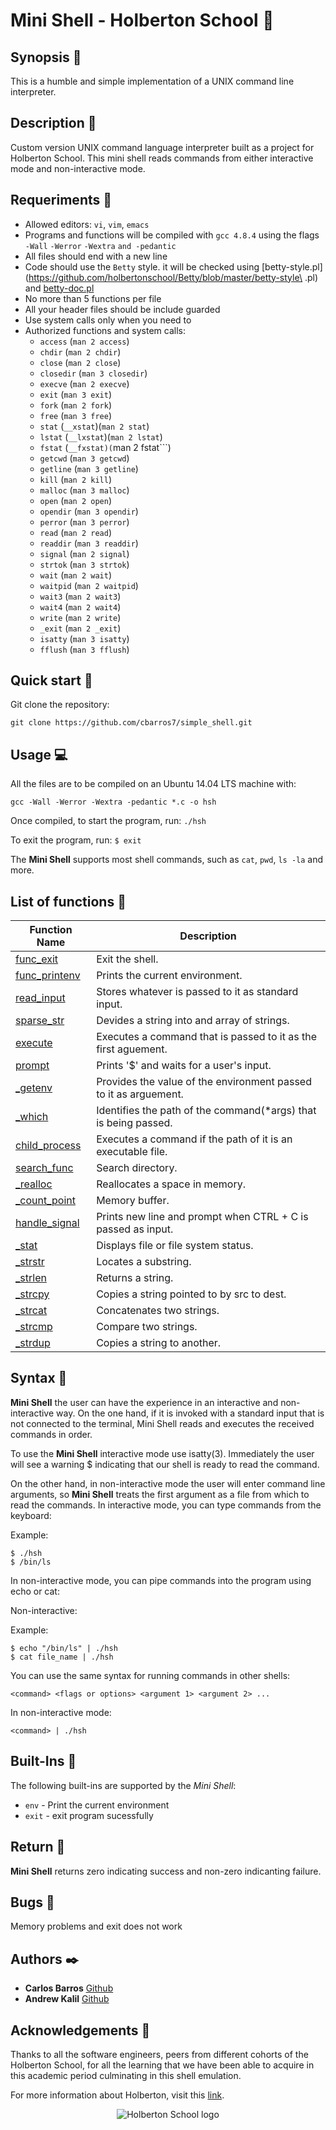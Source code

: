 # Mini Shell - Holberton School :shell:


## Synopsis :thought_balloon:
This is a humble and simple implementation of a UNIX command line interpreter.

## Description :speech_balloon:
Custom version UNIX command language interpreter built as a project for Holberton School. This mini shell reads commands from either interactive  mode and non-interactive mode.


## Requeriments :bookmark_tabs:

* Allowed editors: ```vi```, ```vim```, ```emacs```
* Programs and functions will be compiled with ```gcc 4.8.4``` using the flags ```-Wall``` ```-Werror``` ```-Wextra``` ```and -pedantic```
* All files should end with a new line
* Code should use the ```Betty``` style. it will be checked using [betty-style.pl](https://github.com/holbertonschool/Betty/blob/master/betty-style\
.pl) and [betty-doc.pl](https://github.com/holbertonschool/Betty/blob/master/betty-doc.pl)
* No more than 5 functions per file
* All your header files should be include guarded
* Use system calls only when you need to
* Authorized functions and system calls:
  * ```access``` (```man 2 access```)
  * ```chdir``` (```man 2 chdir```)
  * ```close``` (```man 2 close```)
  * ```closedir``` (```man 3 closedir```)
  * ```execve``` (```man 2 execve```)
  * ```exit``` (```man 3 exit```)
  * ```fork``` (```man 2 fork```)
  * ```free``` (```man 3 free```)
  * ```stat``` (```__xstat```)(```man 2 stat```)
  * ```lstat``` (```__lxstat```)(```man 2 lstat```)
  * ```fstat``` (```__fxstat)(```man 2 fstat```)
  * ```getcwd``` (```man 3 getcwd```)
  * ```getline``` (```man 3 getline```)
  * ```kill``` (```man 2 kill```)
  * ```malloc``` (```man 3 malloc```)
  * ```open``` (```man 2 open```)
  * ```opendir``` (```man 3 opendir```)
  * ```perror``` (```man 3 perror```)
  * ```read``` (```man 2 read```)
  * ```readdir``` (```man 3 readdir```)
  * ```signal``` (```man 2 signal```)
  * ```strtok``` (```man 3 strtok```)
  * ```wait``` (```man 2 wait```)
  * ```waitpid``` (```man 2 waitpid```)
  * ```wait3``` (```man 2 wait3```)
  * ```wait4``` (```man 2 wait4```)
  * ```write``` (```man 2 write```)
  * ```_exit``` (```man 2 _exit```)
  * ```isatty``` (```man 3 isatty```)
  * ```fflush``` (```man 3 fflush```)

## Quick start :runner:
Git clone the repository:

```
git clone https://github.com/cbarros7/simple_shell.git 
```

## Usage :computer:
All the files are to be compiled on an Ubuntu 14.04 LTS machine with:
```
gcc -Wall -Werror -Wextra -pedantic *.c -o hsh
```

Once compiled, to start the program, run:
```./hsh```
  
To exit the program, run:
```$ exit```
  
The **Mini Shell** supports most shell commands, such as ```cat```, ```pwd```, ```ls -la``` and more.


## List of functions :page_facing_up:

| Function Name | Description |
|---------------- | -----------|
|[func_exit](https://github.com/cbarros7/simple_shell/blob/master/built-ins.c)    | Exit the shell.|
|[func_printenv](https://github.com/cbarros7/simple_shell/blob/master/built-ins.c) | Prints the current environment.|
|[read_input](https://github.com/cbarros7/simple_shell/blob/master/loop_functions.c) | Stores whatever is passed to it as standard input. |
|[sparse_str](https://github.com/cbarros7/simple_shell/blob/master/loop_functions.c) | Devides a string into and array of strings. |
|[execute](https://github.com/cbarros7/simple_shell/blob/master/loop_functions.c) | Executes a command that is passed to it as the first aguement. |
|[prompt](https://github.com/cbarros7/simple_shell/blob/master/loop_functions.c) | Prints '$' and waits for a user's input. |
|[_getenv](https://github.com/cbarros7/simple_shell/blob/master/loop_sub_functions.c) | Provides the value of the environment passed to it as arguement. |
|[_which](https://github.com/cbarros7/simple_shell/blob/master/loop_sub_functions.c) | Identifies the path of the command(\*args) that is being passed. |
|[child_process](https://github.com/cbarros7/simple_shell/blob/master/loop_sub_functions.c) | Executes a command if the path of it is an executable file. |
|[search_func](https://github.com/cbarros7/simple_shell/blob/master/loop_sub_functions.c) | Search directory. |
|[_realloc](https://github.com/cbarros7/simple_shell/blob/master/memory.c) | Reallocates a space in memory. |
|[_count_point](https://github.com/cbarros7/simple_shell/blob/master/memory.c) | Memory buffer. |
|[handle_signal](https://github.com/cbarros7/simple_shell/blob/master/signals.c) | Prints new line and prompt when CTRL + C is passed as input. |
|[_stat](https://github.com/cbarros7/simple_shell/blob/master/signals.c) | Displays file or file system status. |
|[_strstr](https://github.com/cbarros7/simple_shell/blob/master/str_func.c) | Locates a substring. |
|[_strlen](https://github.com/cbarros7/simple_shell/blob/master/str_func.c) | Returns a string. |
|[_strcpy](https://github.com/cbarros7/simple_shell/blob/master/str_func.c) | Copies a string pointed to by src to dest. |
|[_strcat](https://github.com/cbarros7/simple_shell/blob/master/str_func.c) | Concatenates two strings. |
|[_strcmp](https://github.com/cbarros7/simple_shell/blob/master/str_func.c) | Compare two strings. |
|[_strdup](https://github.com/cbarros7/simple_shell/blob/master/str_func_2.c) | Copies a string to another. |


## Syntax :notebook_with_decorative_cover:
**Mini Shell** the user can have the experience in an interactive and non-interactive way. On the one hand, if it is invoked with a standard input that is not connected to the terminal, Mini Shell reads and executes the received commands in order.

To use the **Mini Shell** interactive mode use isatty(3). Immediately the user will see a warning $ indicating that our shell is ready to read the command.

On the other hand, in non-interactive mode the user will enter command line arguments, so **Mini Shell** treats the first argument as a file from which to read the commands.
In interactive mode, you can type commands from the keyboard:

Example:
```
$ ./hsh
$ /bin/ls
```
In non-interactive mode, you can pipe commands into the program using echo or cat:

Non-interactive:

Example:
```
$ echo "/bin/ls" | ./hsh
$ cat file_name | ./hsh
```

You can use the same syntax for running commands in other shells:
```
<command> <flags or options> <argument 1> <argument 2> ...
```

In non-interactive mode:
```
<command> | ./hsh
```

## Built-Ins  :hammer:
The following built-ins are supported by the *Mini Shell*:
  
+ ```env``` - Print the current environment
+ ```exit``` - exit program sucessfully

## Return :clap:

**Mini Shell** returns zero indicating success and non-zero indicanting failure.

## Bugs :loudspeaker:
Memory problems and exit does not work

## Authors :black_nib:
* **Carlos Barros** [Github](https://github.com/cbarros7)
* **Andrew Kalil** [Github](https://github.com/AndrewKalil)

## Acknowledgements :pray:
Thanks to all the software engineers, peers from different cohorts of the Holberton School, for all the learning that we have been able to acquire in this academic period culminating in this shell emulation. 

For more information about Holberton, visit this [link](https://www.holbertonschool.com/).

<p align="center">
<img src="http://www.holbertonschool.com/holberton-logo.png" alt="Holberton School logo">
</p>
